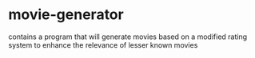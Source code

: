 # movie-generator
contains a program that will generate movies based on a modified rating system to enhance the relevance of lesser known movies
